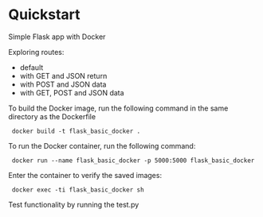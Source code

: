 # Quickstart

Simple Flask app with Docker

Exploring routes:

* default
* with GET and JSON return
* with POST and JSON data
* with GET, POST and JSON data

To build the Docker image, run the following command in the same directory as the Dockerfile
``` shell
 docker build -t flask_basic_docker .
```

To run the Docker container, run the following command:

``` shell
 docker run --name flask_basic_docker -p 5000:5000 flask_basic_docker
```

Enter the container to verify the saved images:
``` shell
 docker exec -ti flask_basic_docker sh
```


Test functionality by running the test.py
